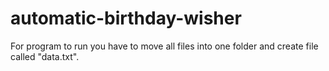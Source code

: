 # automatic-birthday-wisher
For program to run you have to move all files into one folder and create file called "data.txt".
